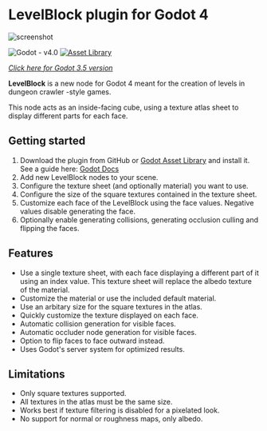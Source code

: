 # LevelBlock plugin for Godot 4
![screenshot](https://github.com/Reun-Media/godot-levelblock/assets/37181529/94a5e1c3-e041-46d4-9961-d3cd526bf07a)

![Godot - v4.0](https://img.shields.io/badge/Godot-v4.0-478cbf?style=flat-square&logo=godot-engine&labelColor=25282b)
[![Asset Library](https://img.shields.io/badge/Asset_Library-2ea44f?style=flat-square)](https://godotengine.org/asset-library/asset/1924)

_[Click here for Godot 3.5 version](https://github.com/Reun-Media/godot-levelblock/tree/godot-3)_

**LevelBlock** is a new node for Godot 4 meant for the creation of levels in dungeon crawler -style games.

This node acts as an inside-facing cube, using a texture atlas sheet to display different parts for each face.
## Getting started
1. Download the plugin from GitHub or [Godot Asset Library](https://godotengine.org/asset-library/asset/1924) and install it. See a guide here: [Godot Docs](https://docs.godotengine.org/en/stable/tutorials/plugins/editor/installing_plugins.html)
2. Add new LevelBlock nodes to your scene.
3. Configure the texture sheet (and optionally material) you want to use.
4. Configure the size of the square textures contained in the texture sheet.
5. Customize each face of the LevelBlock using the face values. Negative values disable generating the face.
6. Optionally enable generating collisions, generating occlusion culling and flipping the faces.
## Features
- Use a single texture sheet, with each face displaying a different part of it using an index value. This texture sheet will replace the albedo texture of the material.
- Customize the material or use the included default material.
- Use an arbitary size for the square textures in the atlas.
- Quickly customize the texture displayed on each face.
- Automatic collision generation for visible faces.
- Automatic occluder node generation for visible faces.
- Option to flip faces to face outward instead.
- Uses Godot's server system for optimized results.
## Limitations
- Only square textures supported.
- All textures in the atlas must be the same size.
- Works best if texture filtering is disabled for a pixelated look.
- No support for normal or roughness maps, only albedo.
